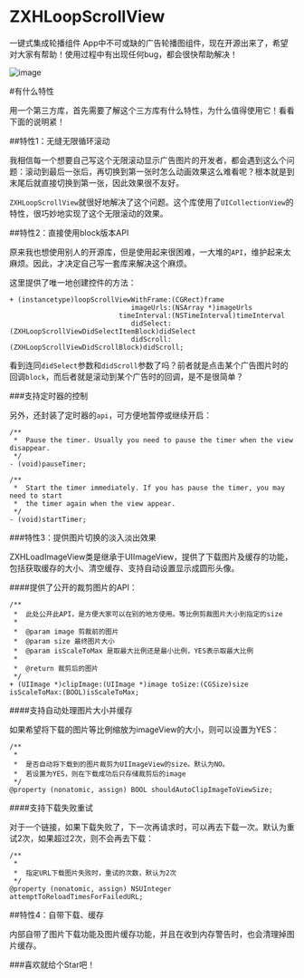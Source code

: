 # ZXHLoopScrollView
一键式集成轮播组件
App中不可或缺的广告轮播图组件，现在开源出来了，希望对大家有帮助！使用过程中有出现任何bug，都会很快帮助解决！

![image](file:///Users/zhangxuanhe/Desktop/tufit.gif)

#有什么特性

用一个第三方库，首先需要了解这个三方库有什么特性，为什么值得使用它！看看下面的说明紧！

##特性1：无缝无限循环滚动

我相信每一个想要自己写这个无限滚动显示广告图片的开发者，都会遇到这么个问题：滚动到最后一张后，再切换到第一张时怎么动画效果这么难看呢？根本就是到末尾后就直接切换到第一张，因此效果很不友好。

`ZXHLoopScrollView`就很好地解决了这个问题。这个库使用了`UICollectionView`的特性，很巧妙地实现了这个无限滚动的效果。

##特性2：直接使用block版本API

原来我也想使用别人的开源库，但是使用起来很困难，一大堆的`API`，维护起来太麻烦。因此，才决定自己写一套库来解决这个麻烦。

这里提供了唯一地创建控件的方法：

```
+ (instancetype)loopScrollViewWithFrame:(CGRect)frame
                              imageUrls:(NSArray *)imageUrls
                           timeInterval:(NSTimeInterval)timeInterval
                              didSelect:(ZXHLoopScrollViewDidSelectItemBlock)didSelect
                              didScroll:(ZXHLoopScrollViewDidScrollBlock)didScroll;
```

看到连同`didSelect`参数和`didScroll`参数了吗？前者就是点击某个广告图片时的回调`block`，而后者就是滚动到某个广告时的回调，是不是很简单？

###支持定时器的控制

另外，还封装了定时器的`api`，可方便地暂停或继续开启：

```
/**
 *  Pause the timer. Usually you need to pause the timer when the view disappear.
 */
- (void)pauseTimer;

/**
 *  Start the timer immediately. If you has pause the timer, you may need to start 
 *  the timer again when the view appear.
 */
- (void)startTimer;
```


###特性3：提供图片切换的淡入淡出效果

ZXHLoadImageView类是继承于UIImageView，提供了下载图片及缓存的功能，包括获取缓存的大小、清空缓存、支持自动设置显示成圆形头像。

####提供了公开的裁剪图片的API：

```
/**
 *	此处公开此API，是方便大家可以在别的地方使用。等比例剪裁图片大小到指定的size
 *
 *	@param image 剪裁前的图片
 *	@param size	最终图片大小
 *  @param isScaleToMax 是取最大比例还是最小比例，YES表示取最大比例
 *
 *	@return 裁剪后的图片
 */
+ (UIImage *)clipImage:(UIImage *)image toSize:(CGSize)size isScaleToMax:(BOOL)isScaleToMax;
```

####支持自动处理图片大小并缓存

如果希望将下载的图片等比例缩放为imageView的大小，则可以设置为YES：

```
/**
 *
 *	是否自动将下载到的图片裁剪为UIImageView的size。默认为NO。
 *  若设置为YES，则在下载成功后只存储裁剪后的image
 */
@property (nonatomic, assign) BOOL shouldAutoClipImageToViewSize;
```

####支持下载失败重试

对于一个链接，如果下载失败了，下一次再请求时，可以再去下载一次。默认为重试2次，如果超过2次，则不会再去下载：

```
/**
 *
 *	指定URL下载图片失败时，重试的次数，默认为2次
 */
@property (nonatomic, assign) NSUInteger attemptToReloadTimesForFailedURL;
```


##特性4：自带下载、缓存

内部自带了图片下载功能及图片缓存功能，并且在收到内存警告时，也会清理掉图片缓存。

###喜欢就给个Star吧！
